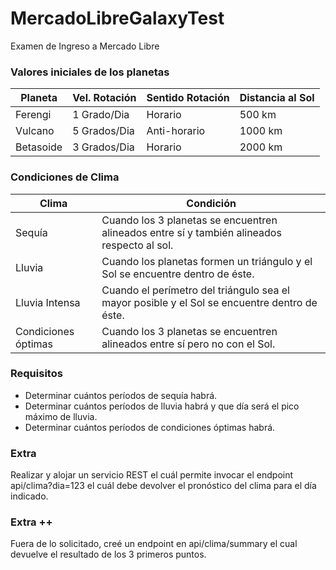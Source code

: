 # MercadoLibreGalaxyTest
Examen de Ingreso a Mercado Libre

### Valores iniciales de los planetas

Planeta | Vel. Rotación | Sentido Rotación | Distancia al Sol
--------|---------------|------------------|-----------------
Ferengi|1 Grado/Dia|Horario|500 km
Vulcano|5 Grados/Dia|Anti-horario|1000 km
Betasoide|3 Grados/Dia|Horario|2000 km

### Condiciones de Clima

Clima|Condición
-----|---------
Sequía|Cuando los 3 planetas se encuentren alineados entre sí y también alineados respecto al sol.
Lluvia|Cuando los planetas formen un triángulo y el Sol se encuentre dentro de éste.
Lluvia Intensa|Cuando el perímetro del triángulo sea el mayor posible y el Sol se encuentre dentro de éste.
Condiciones óptimas|Cuando los 3 planetas se encuentren alineados entre sí pero no con el Sol.

### Requisitos
- Determinar cuántos períodos de sequía habrá.
- Determinar cuántos períodos de lluvia habrá y que día será el pico máximo de lluvia.
- Determinar cuántos períodos de condiciones óptimas habrá.

### Extra
Realizar y alojar un servicio REST el cuál permite invocar el endpoint api/clima?dia=123 el cuál debe devolver el pronóstico del clima para el día indicado.

### Extra ++
Fuera de lo solicitado, creé un endpoint en api/clima/summary el cual devuelve el resultado de los 3 primeros puntos.
